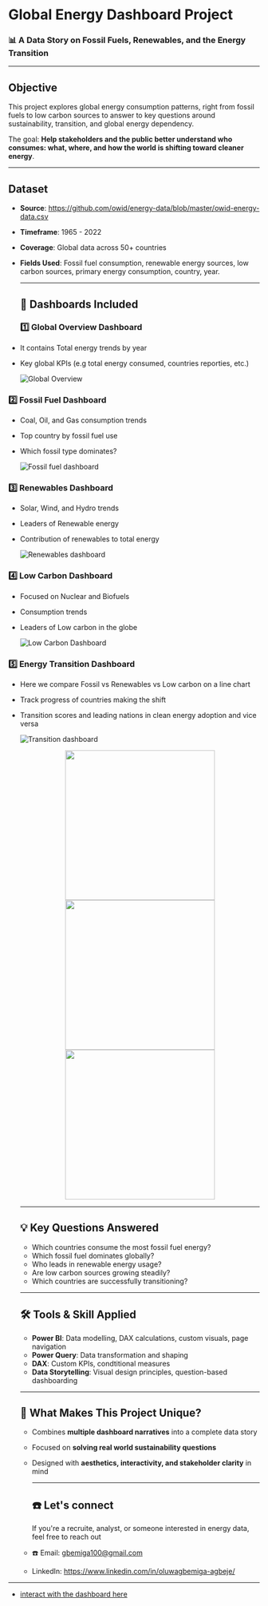 # Global Energy Dashboard Project

### 📊 A Data Story on Fossil Fuels, Renewables, and the Energy Transition

---

## Objective
This project explores global energy consumption patterns, right from fossil fuels to low carbon sources to answer to key questions around sustainability, transition, and global energy dependency.

The goal: **Help stakeholders and the public better understand who consumes: what, where, and how the world is shifting toward cleaner energy**.

---

## Dataset

- **Source**: https://github.com/owid/energy-data/blob/master/owid-energy-data.csv
- **Timeframe**: 1965 - 2022
- **Coverage**: Global data across 50+ countries
- **Fields Used**: Fossil fuel consumption, renewable energy sources, low carbon sources, primary energy consumption, country, year.

  ---

  ## 📂 Dashboards Included

  ### 1️⃣ Global Overview Dashboard
- It contains Total energy trends by year
- Key global KPIs (e.g total energy consumed, countries reporties, etc.)
  
  ![Global Overview](https://github.com/oluwagbemiga01/Global-Energy-Mix/blob/main/Folder/overview.jpg)

### 2️⃣ Fossil Fuel Dashboard
- Coal, Oil, and Gas consumption trends
- Top country by fossil fuel use
- Which fossil type dominates?

  ![Fossil fuel dashboard](https://github.com/oluwagbemiga01/Global-Energy-Mix/blob/main/Folder/fossil%20dashboard.jpg)

### 3️⃣ Renewables Dashboard
- Solar, Wind, and Hydro trends
- Leaders of Renewable energy
- Contribution of renewables to total energy

  ![Renewables dashboard](https://github.com/oluwagbemiga01/Global-Energy-Mix/blob/main/Folder/renewable%20dashboard.jpg)

### 4️⃣ Low Carbon Dashboard
- Focused on Nuclear and Biofuels
- Consumption trends
- Leaders of Low carbon in the globe

  ![Low Carbon Dashboard](https://github.com/oluwagbemiga01/Global-Energy-Mix/blob/main/Folder/Low%20carbon.jpg)

### 5️⃣ Energy Transition Dashboard
- Here we compare Fossil vs Renewables vs Low carbon on a line chart
- Track progress of countries making the shift
- Transition scores and leading nations in clean energy adoption and vice versa

  ![Transition dashboard](https://github.com/oluwagbemiga01/Global-Energy-Mix/blob/main/Folder/Transition.jpg)

  
  <p align="center">
    <img src="https://github.com/oluwagbemiga01/Global-Energy-Mix/blob/main/Folder/fossil.jpg"
    width="300"/>
    <img src="https://github.com/oluwagbemiga01/Global-Energy-Mix/blob/main/Folder/Renewable.jpg"
    width="300"/>
    <img src="https://github.com/oluwagbemiga01/Global-Energy-Mix/blob/main/Folder/carbon.jpg"
    width="300"/>
  </p>

  ---
  ## 💡 Key Questions Answered
  - Which countries consume the most fossil fuel energy?
  - Which fossil fuel dominates globally?
  - Who leads in renewable energy usage?
  - Are low carbon sources growing steadily?
  - Which countries are successfully transitioning?

  ---

  ## 🛠️ Tools & Skill Applied
  - **Power BI**: Data modelling, DAX calculations, custom visuals, page navigation
  - **Power Query**: Data transformation and shaping
  - **DAX**: Custom KPIs, condtitional measures
  - **Data Storytelling**: Visual design principles, question-based dashboarding
 
  ---

  ## 📌 What Makes This Project Unique?
  - Combines **multiple dashboard narratives** into a complete data story
  - Focused on **solving real world sustainability questions**
  - Designed with **aesthetics, interactivity, and stakeholder clarity** in mind

    ---
    ## ☎️ Let's connect
    If you're a recruite, analyst, or someone interested in energy data, feel free to reach out

  - ☎️ Email: gbemiga100@gmail.com
  - LinkedIn: https://www.linkedin.com/in/oluwagbemiga-agbeje/

 ---
  - [interact with the dashboard here](https://app.powerbi.com/groups/me/reports/bd488784-e455-4fec-8a51-a968bae34dd1/ReportSection88b0e6b57341c070270a?experience=power-bi)
  
